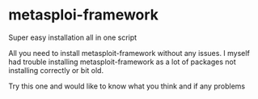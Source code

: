 # metasploi-framework
Super easy installation all in one script

All you need to install metasploit-framework without any issues.
I myself had trouble installing metasploit-framework as a lot of packages not installing 
correctly or bit old.

Try this one and would like to know what you think and if any problems
